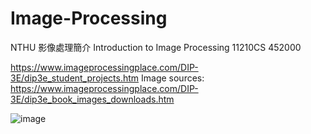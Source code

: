 # Image-Processing

NTHU 影像處理簡介 Introduction to Image Processing 11210CS 452000

https://www.imageprocessingplace.com/DIP-3E/dip3e_student_projects.htm
Image sources: https://www.imageprocessingplace.com/DIP-3E/dip3e_book_images_downloads.htm

![image](https://github.com/Skivap/Image-Processing/assets/117376210/a3aa91b5-f78f-4c7d-af40-d190b77da900)
